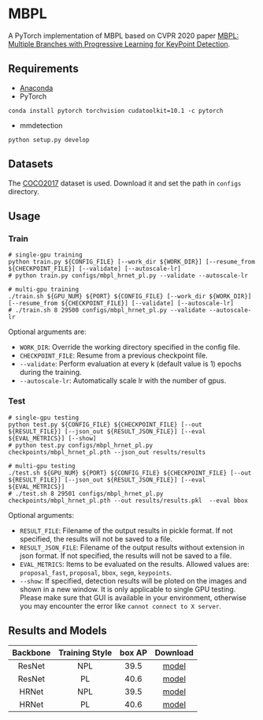 # MBPL
A PyTorch implementation of MBPL based on CVPR 2020 paper 
[MBPL: Multiple Branches with Progressive Learning for KeyPoint Detection](https://arxiv.org/abs/1910.11490). 

## Requirements
- [Anaconda](https://www.anaconda.com/download/)
- PyTorch
```
conda install pytorch torchvision cudatoolkit=10.1 -c pytorch
```
- mmdetection
```
python setup.py develop
```
## Datasets
The [COCO2017](http://cocodataset.org/#download) dataset is used. Download it and set the path in `configs` directory.

## Usage

### Train
```shell
# single-gpu training
python train.py ${CONFIG_FILE} [--work_dir ${WORK_DIR}] [--resume_from ${CHECKPOINT_FILE}] [--validate] [--autoscale-lr]
# python train.py configs/mbpl_hrnet_pl.py --validate --autoscale-lr

# multi-gpu training
./train.sh ${GPU_NUM} ${PORT} ${CONFIG_FILE} [--work_dir ${WORK_DIR}] [--resume_from ${CHECKPOINT_FILE}] [--validate] [--autoscale-lr]
# ./train.sh 8 29500 configs/mbpl_hrnet_pl.py --validate --autoscale-lr
```

Optional arguments are:
- `WORK_DIR`: Override the working directory specified in the config file.
- `CHECKPOINT_FILE`: Resume from a previous checkpoint file.
- `--validate`: Perform evaluation at every k (default value is 1) epochs during the training.
- `--autoscale-lr`: Automatically scale lr with the number of gpus.

### Test
```shell
# single-gpu testing
python test.py ${CONFIG_FILE} ${CHECKPOINT_FILE} [--out ${RESULT_FILE}] [--json_out ${RESULT_JSON_FILE}] [--eval ${EVAL_METRICS}] [--show]
# python test.py configs/mbpl_hrnet_pl.py checkpoints/mbpl_hrnet_pl.pth --json_out results/results

# multi-gpu testing
./test.sh ${GPU_NUM} ${PORT} ${CONFIG_FILE} ${CHECKPOINT_FILE} [--out ${RESULT_FILE}] [--json_out ${RESULT_JSON_FILE}] [--eval ${EVAL_METRICS}]
# ./test.sh 8 29501 configs/mbpl_hrnet_pl.py checkpoints/mbpl_hrnet_pl.pth --out results/results.pkl  --eval bbox
```

Optional arguments:
- `RESULT_FILE`: Filename of the output results in pickle format. If not specified, the results will not be saved to a file.
- `RESULT_JSON_FILE`: Filename of the output results without extension in json format. If not specified, the results will 
not be saved to a file.
- `EVAL_METRICS`: Items to be evaluated on the results. Allowed values are: `proposal_fast`, `proposal`, `bbox`, `segm`, `keypoints`.
- `--show`: If specified, detection results will be ploted on the images and shown in a new window. It is only applicable 
to single GPU testing. Please make sure that GUI is available in your environment, otherwise you may encounter the error 
like `cannot connect to X server`.

## Results and Models
|    Backbone     |  Training Style  | box AP |       Download      |
| :-------------: | :-------------:  | :----: | :-----------------: |
|   ResNet        | NPL              |  39.5  | [model](https://open-mmlab.s3.ap-northeast-2.amazonaws.com/mbpl_hrnet_pl.pth) |
|   ResNet        | PL               |  40.6  | [model](https://open-mmlab.s3.ap-northeast-2.amazonaws.com/mbpl_hrnet_pl.pth)
|   HRNet         | NPL              |  39.5  | [model](https://open-mmlab.s3.ap-northeast-2.amazonaws.com/mbpl_hrnet_pl.pth) |
|   HRNet         | PL               |  40.6  | [model](https://open-mmlab.s3.ap-northeast-2.amazonaws.com/mbpl_hrnet_pl.pth) |
